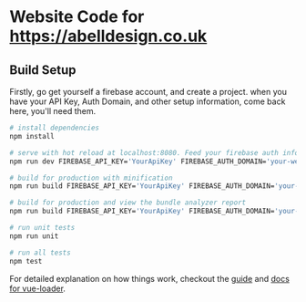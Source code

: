 # Website Code for https://abelldesign.co.uk

## Build Setup

Firstly, go get yourself a firebase account, and create a project. when you have your API Key, Auth Domain, and other setup information, come back here, you'll need them.

``` bash
# install dependencies
npm install

# serve with hot reload at localhost:8080. Feed your firebase auth information into this command.
npm run dev FIREBASE_API_KEY='YourApiKey' FIREBASE_AUTH_DOMAIN='your-website.firebaseapp.com' FIREBASE_DATABASE_URL='https://your-website.firebaseio.com' FIREBASE_PROJECT_ID='your-project-id' FIREBASE_STORAGE_BUCKET='your-website.appspot.com' FIREBASE_MESSAGING_SENDER_ID='123456789012'

# build for production with minification
npm run build FIREBASE_API_KEY='YourApiKey' FIREBASE_AUTH_DOMAIN='your-website.firebaseapp.com' FIREBASE_DATABASE_URL='https://your-website.firebaseio.com' FIREBASE_PROJECT_ID='your-project-id' FIREBASE_STORAGE_BUCKET='your-website.appspot.com' FIREBASE_MESSAGING_SENDER_ID='123456789012'

# build for production and view the bundle analyzer report
npm run build FIREBASE_API_KEY='YourApiKey' FIREBASE_AUTH_DOMAIN='your-website.firebaseapp.com' FIREBASE_DATABASE_URL='https://your-website.firebaseio.com' FIREBASE_PROJECT_ID='your-project-id' FIREBASE_STORAGE_BUCKET='your-website.appspot.com' FIREBASE_MESSAGING_SENDER_ID='123456789012' --report

# run unit tests
npm run unit

# run all tests
npm test
```

For detailed explanation on how things work, checkout the [guide](http://vuejs-templates.github.io/webpack/) and [docs for vue-loader](http://vuejs.github.io/vue-loader).
